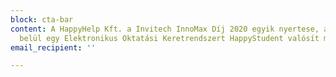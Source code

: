 ```yaml
---
block: cta-bar
content: A HappyHelp Kft. a Invitech InnoMax Díj 2020 egyik nyertese, a pályázat keretén
  belül egy Elektronikus Oktatási Keretrendszert HappyStudent valósít meg
email_recipient: ''

---
```

